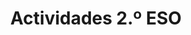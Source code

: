 ---
title: "Actividades 2.º ESO"  # Add a page title.
summary: "Actividades de Física y Química de 2.º ESO."  # Add a page description.
type: "widget_page"  # Page type is a Widget Page
url: "recursos-fisica-quimica/actividades/2eso"
---